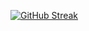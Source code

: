 [![GitHub Streak](https://streak-stats.demolab.com/?user=iamgaurav18)](https://git.io/streak-stats)
